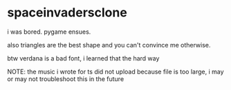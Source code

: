# spaceinvadersclone

i was bored. pygame ensues.

also triangles are the best shape and you can't convince me otherwise.

btw verdana is a bad font, i learned that the hard way


NOTE: the music i wrote for ts did not upload because file is too large, i may or may not troubleshoot this in the future
